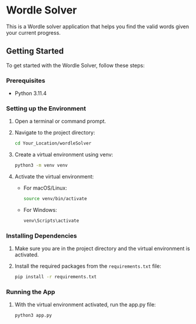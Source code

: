 # Wordle Solver

This is a Wordle solver application that helps you find the valid words given your current progress.

## Getting Started

To get started with the Wordle Solver, follow these steps:

### Prerequisites

- Python 3.11.4
<!-- - pip (Python package installer) -->

### Setting up the Environment

1. Open a terminal or command prompt.

2. Navigate to the project directory:
    ```bash
    cd Your_Location/wordleSolver
    ```

3. Create a virtual environment using venv:
    ```bash
    python3 -m venv venv
    ```

4. Activate the virtual environment:
    - For macOS/Linux:
      ```bash
      source venv/bin/activate
      ```
    - For Windows:
      ```bash
      venv\Scripts\activate
      ```

### Installing Dependencies

1. Make sure you are in the project directory and the virtual environment is activated.

2. Install the required packages from the `requirements.txt` file:
    ```bash
    pip install -r requirements.txt
    ```

### Running the App

1. With the virtual environment activated, run the app.py file:
    ```bash
    python3 app.py
    ```

<!-- ## License

This project is licensed under the [MIT License](LICENSE). -->